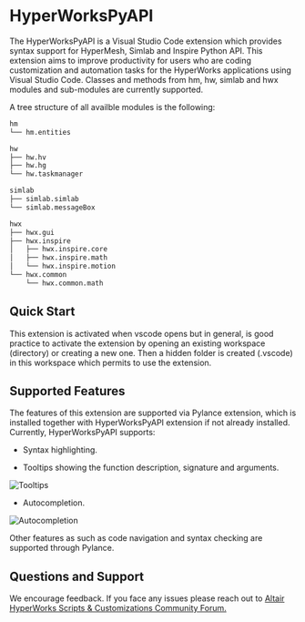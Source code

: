 # HyperWorksPyAPI

The HyperWorksPyAPI is a Visual Studio Code extension which provides syntax support for HyperMesh, Simlab and Inspire Python API. This extension aims to improve productivity for users who are coding customization and automation tasks for the HyperWorks applications using Visual Studio Code. Classes and methods from hm, hw, simlab and hwx modules and sub-modules are currently supported. 

A tree structure of all availble modules is the following:
``` bash
hm 
└── hm.entities 

hw 
├── hw.hv 
├── hw.hg 
└── hw.taskmanager 

simlab 
├── simlab.simlab 
└── simlab.messageBox 

hwx 
├── hwx.gui 
├── hwx.inspire 
│   ├── hwx.inspire.core 
│   ├── hwx.inspire.math 
│   └── hwx.inspire.motion 
└── hwx.common 
    └── hwx.common.math 
```
## Quick Start 

This extension is activated when vscode opens but in general, is good practice to activate the extension by opening an existing workspace (directory) or creating a new one. Then a hidden folder is created (.vscode) in this workspace which permits to use the extension. 

## Supported Features 

The features of this extension are supported via Pylance extension, which is installed together with HyperWorksPyAPI extension if not already installed. Currently, HyperWorksPyAPI supports: 

* Syntax highlighting.

* Tooltips showing the function description, signature and arguments.

![Tooltips](https://github.com/altairengineering/HyperWorksPyAPI/images/syntax_highlighting.png?raw=true)

* Autocompletion.

![Autocompletion](https://github.com/altairengineering/HyperWorksPyAPI/images/syntax_highlighting.png?raw=true)


Other features as such as code navigation and syntax checking are supported through Pylance. 


## Questions and Support 

<!--Users appreciate release notes as you update your extension. -->
We encourage feedback. If you face any issues please reach out to [Altair HyperWorks Scripts & Customizations Community Forum.](https://community.altair.com/community?sys_id=3cf20c6d1b5f90501e9fa7562a4bcb79&view=sp&id=community_topic&table=sn_communities_topic) 

